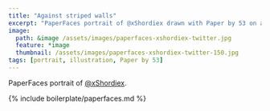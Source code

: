 ```yaml
---
title: "Against striped walls"
excerpt: "PaperFaces portrait of @xShordiex drawn with Paper by 53 on an iPad."
image: 
  path: &image /assets/images/paperfaces-xshordiex-twitter.jpg 
  feature: *image
  thumbnail: /assets/images/paperfaces-xshordiex-twitter-150.jpg
tags: [portrait, illustration, Paper by 53]
---
```


PaperFaces portrait of [@xShordiex](https://twitter.com/xShordiex).

{% include boilerplate/paperfaces.md %}
